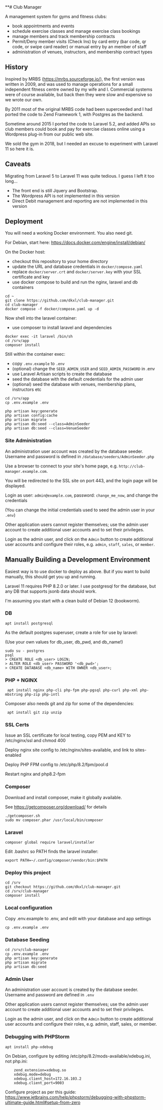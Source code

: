 **# Club Manager

A management system for gyms and fitness clubs:
- book appointments and events
- schedule exercise classes and manage exercise class bookings
- manage members and track membership contracts
- Permit/Deny member visits (Check Ins) by card entry (bar code, qr code, or swipe card reader) or manual entry by an member of staff
- administration of venues, instructors, and membership contract types

## History
Inspired by MRBS (https://mrbs.sourceforge.io/), the first version was written in 2009, and was used to manage operations for a small independent fitness centre owned by my wife and I. Commercial systems were of course available, but back then they were slow and expensive so we wrote our own.

By 2011 most of the original MRBS code had been superceeded and I had ported the code to Zend Framework 1, with Postgres as the backend.

Sometime around 2015 I ported the code to Laravel 5.2, and added APIs so club members could book and pay for exercise classes online using a Wordpress plug-in from our public web site. 

We sold the gym in 2018, but I needed an excuse to experiment with Laravel 11 so here it is. 

## Caveats
Migrating from Laravel 5 to Laravel 11 was quite tedious. I guess I left it too long...
- The front end is still Jquery and Bootstrap. 
- The Wordpress API is not implemented in this version
- Direct Debit management and reporting are not implemented in this version


## Deployment

You will need a working Docker environment. You also need git. 

For Debian, start here:
https://docs.docker.com/engine/install/debian/

On the Docker host:
- checkout this repository to your home directory
- update the URL and database credentials in `docker/compose.yaml`
- replace `docker/server.crt` and `docker/server.key` with your SSL certificate and key
- use docker compose to build and run the nginx, laravel and db containers

```
cd ~
git clone https://github.com/dkxl/club-manager.git
cd club-manager
docker compose -f docker/compose.yaml up -d
```

Now shell into the laravel container:
- use composer to install laravel and dependencies
```
docker exec -it laravel /bin/sh
cd /srv/app
composer install
```

Still within the container exec:
- copy `.env.example` to `.env`
- (optional) change the `SEED_ADMIN_USER` and `SEED_ADMIN_PASSWORD` in .env
- use Laravel Artisan scripts to create the database
- seed the database with the default credentials for the admin user
- (optional) seed the database with venues, membership plans, instructors etc
```
cd /srv/app
cp .env.example .env

php artisan key:generate
php artisan config:cache
php artisan migrate
php artisan db:seed --class=AdminSeeder
php artisan db:seed --class=VenueSeeder
```


### Site Administration
An administration user account was created by the database seeder. Username and password is defined
in `/database/seeders/AdminSeeder.php`

Use a browser to connect to your site's home page, e.g. `http://club-manager.example.com`.

You will be redirected to the SSL site on port 443, and the login page will be displayed.

Login as user: `admin@example.com`, password: `change_me_now`, and change the credentials

(You can change the initial credentials used to seed the admin user in your `.env`)

Other application users cannot register themselves; use the admin user account to create additional
user accounts and to set their privileges.

Login as the admin user, and click on the `Admin` button to create additional user accounts and
configure their roles, e.g. `admin`, `staff`, `sales`, or `member`.



## Manually Building a Development Environment

Easiest way is to use docker to deploy as above. But if you want to build manually, this should get you up and running.

Laravel 11 requires PHP 8.2.0 or later.
I use postgresql for the database, but any DB that supports jsonb data should work.

I'm assuming you start with a clean build of Debian 12 (bookworm).


### DB
```apt install postgresql```

As the default postgres superuser, create a role for use by laravel:

(Use your own values for db_user, db_pwd, and db_name!)


```
sudo su - postgres
psql
> CREATE ROLE <db_user> LOGIN;
> ALTER ROLE <db_user> PASSWORD '<db_pwd>';
> CREATE DATABASE <db_name> WITH OWNER <db_user>;
```

### PHP + NGINX

``` apt install nginx php-cli php-fpm php-pgsql php-curl php-xml php-mbstring php-zip php-intl```

Composer also needs git and zip for some of the dependencies:

``` apt install git zip unzip```

### SSL Certs
Issue an SSL certificate for local testing, copy PEM and KEY to /etc/nginx/ssl and chmod 400

Deploy nginx site config to /etc/nginx/sites-available, and link to sites-enabled

Deploy PHP FPM config to /etc/php/8.2/fpm/pool.d

Restart nginx and php8.2-fpm

### Composer
Download and install composer, make it globally available.

See https://getcomposer.org/download/ for details

```
./getcomposer.sh
sudo mv composer.phar /usr/local/bin/composer
```

### Laravel

```composer global require laravel/installer```

Edit .bashrc so PATH finds the laravel installer:

```export PATH=~/.config/composer/vendor/bin:$PATH```


### Deploy this project
```
cd /srv
git checkout https://github.com/dkxl/club-manager.git
cd /srv/club-manager
composer install
```

### Local configuration

Copy .env.example to .env, and edit with your database and app settings

```
cp .env.example .env
```

### Database Seeding
```
cd /srv/club-manager
cp .env.example .env
php artisan key:generate
php artisan migrate
php artisan db:seed
```

### Admin User
An administration user account is created by the database seeder. Username and password are defined
in `.env`

Other application users cannot register themselves; use the admin user account to create additional
user accounts and to set their privileges.

Login as the admin user, and click on the `Admin` button to create additional user accounts and 
configure their roles, e.g. admin, staff, sales, or member. 



### Debugging with PHPStorm

```apt install php-xdebug```

On Debian, configure by editing /etc/php/8.2/mods-available/xdebug.ini, not php.ini:
```
    zend_extension=xdebug.so
    xdebug.mode=debug
    xdebug.client_host=172.16.103.2
    xdebug.client_port=9003
```

Configure project as per this guide:
https://www.jetbrains.com/help/phpstorm/debugging-with-phpstorm-ultimate-guide.html#setup-from-zero

